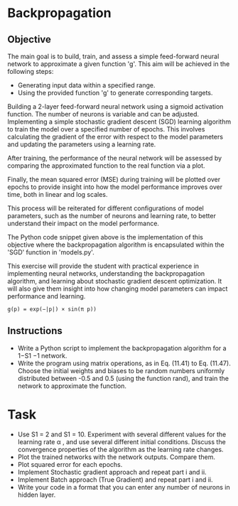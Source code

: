 # Backpropagation

## Objective
The main goal is to build, train, and assess a simple feed-forward neural network to approximate a given 
function 'g'. This aim will be achieved in the following steps:

- Generating input data within a specified range.
- Using the provided function 'g' to generate corresponding targets.

Building a 2-layer feed-forward neural network using a sigmoid activation function. The number of neurons 
is variable and can be adjusted. Implementing a simple stochastic gradient descent (SGD) learning 
algorithm to train the model over a specified number of epochs. This involves calculating the gradient 
of the error with respect to the model parameters and updating the parameters using a learning rate.

After training, the performance of the neural network will be assessed by comparing the approximated
function to the real function via a plot.

Finally, the mean squared error (MSE) during training will be plotted over epochs to provide insight 
into how the model performance improves over time, both in linear and log scales.

This process will be reiterated for different configurations of model parameters, such as the number of 
neurons and learning rate, to better understand their impact on the model performance.

The Python code snippet given above is the implementation of this objective where the backpropagation 
algorithm is encapsulated within the 'SGD' function in 'models.py'.

This exercise will provide the student with practical experience in implementing neural networks, 
understanding the backpropagation algorithm, and learning about stochastic gradient descent optimization. 
It will also give them insight into how changing model parameters can impact performance and learning.


```angular2html
g(p) = exp(−|p|) × sin(π p))
```


## Instructions

- Write a Python script to implement the backpropagation algorithm for a 1−S1 −1 network.
- Write the program using matrix operations, as in Eq. (11.41) to Eq. (11.47). Choose the initial
weights and biases to be random numbers uniformly distributed between -0.5 and 0.5 (using the
function rand), and train the network to approximate the function.

# Task

- Use S1 = 2 and S1 = 10. Experiment with several different values for the learning rate α , and
use several different initial conditions. Discuss the convergence properties of the algorithm as
the learning rate changes.
- Plot the trained networks with the network outputs. Compare them.
- Plot squared error for each epochs.
- Implement Stochastic gradient approach and repeat part i and ii.
- Implement Batch approach (True Gradient) and repeat part i and ii.
- Write your code in a format that you can enter any number of neurons in hidden layer.
